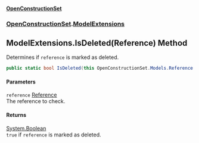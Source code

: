 #### [OpenConstructionSet](index 'index')
### [OpenConstructionSet](index#OpenConstructionSet 'OpenConstructionSet').[ModelExtensions](d4l5JwZnO8DdkML7qnh_1g 'OpenConstructionSet.ModelExtensions')
## ModelExtensions.IsDeleted(Reference) Method
Determines if `reference` is marked as deleted.  
```csharp
public static bool IsDeleted(this OpenConstructionSet.Models.Reference reference);
```
#### Parameters
<a name='OpenConstructionSet_ModelExtensions_IsDeleted(OpenConstructionSet_Models_Reference)_reference'></a>
`reference` [Reference](keNdBWwXoST05c_g6wF_4w 'OpenConstructionSet.Models.Reference')  
The reference to check.
  
#### Returns
[System.Boolean](https://docs.microsoft.com/en-us/dotnet/api/System.Boolean 'System.Boolean')  
`true` if `reference` is marked as deleted.
